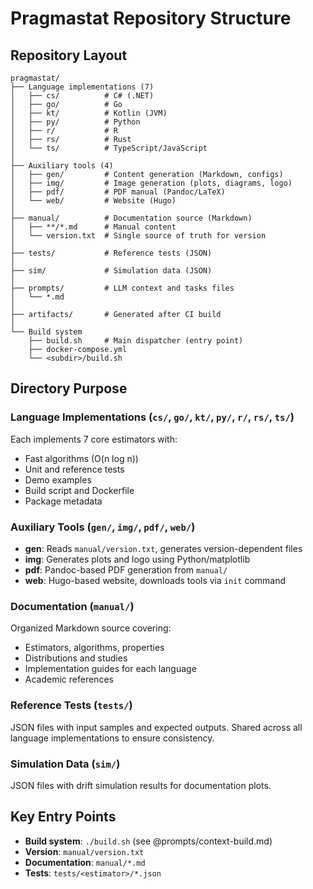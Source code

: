 # Pragmastat Repository Structure

## Repository Layout

```
pragmastat/
├── Language implementations (7)
│   ├── cs/          # C# (.NET)
│   ├── go/          # Go
│   ├── kt/          # Kotlin (JVM)
│   ├── py/          # Python
│   ├── r/           # R
│   ├── rs/          # Rust
│   └── ts/          # TypeScript/JavaScript
│
├── Auxiliary tools (4)
│   ├── gen/         # Content generation (Markdown, configs)
│   ├── img/         # Image generation (plots, diagrams, logo)
│   ├── pdf/         # PDF manual (Pandoc/LaTeX)
│   └── web/         # Website (Hugo)
│
├── manual/          # Documentation source (Markdown)
│   ├── **/*.md      # Manual content
│   └── version.txt  # Single source of truth for version
│
├── tests/           # Reference tests (JSON)
│
├── sim/             # Simulation data (JSON)
│
├── prompts/         # LLM context and tasks files
│   └── *.md
│
├── artifacts/       # Generated after CI build
│
└── Build system
    ├── build.sh     # Main dispatcher (entry point)
    ├── docker-compose.yml
    └── <subdir>/build.sh
```

## Directory Purpose

### Language Implementations (`cs/`, `go/`, `kt/`, `py/`, `r/`, `rs/`, `ts/`)

Each implements 7 core estimators with:
- Fast algorithms (O(n log n))
- Unit and reference tests
- Demo examples
- Build script and Dockerfile
- Package metadata

### Auxiliary Tools (`gen/`, `img/`, `pdf/`, `web/`)

- **gen**: Reads `manual/version.txt`, generates version-dependent files
- **img**: Generates plots and logo using Python/matplotlib
- **pdf**: Pandoc-based PDF generation from `manual/`
- **web**: Hugo-based website, downloads tools via `init` command

### Documentation (`manual/`)

Organized Markdown source covering:
- Estimators, algorithms, properties
- Distributions and studies
- Implementation guides for each language
- Academic references

### Reference Tests (`tests/`)

JSON files with input samples and expected outputs.
Shared across all language implementations to ensure consistency.

### Simulation Data (`sim/`)

JSON files with drift simulation results for documentation plots.

## Key Entry Points

- **Build system**: `./build.sh` (see @prompts/context-build.md)
- **Version**: `manual/version.txt`
- **Documentation**: `manual/*.md`
- **Tests**: `tests/<estimator>/*.json`
